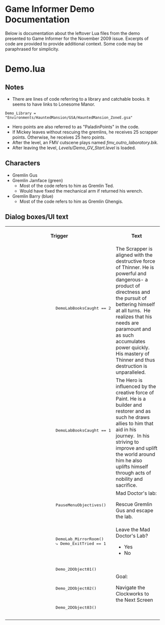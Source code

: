 # Game Informer Demo Documentation

Below is documentation about the leftover Lua files from the demo presented to Game Informer for the November 2009 issue. Excerpts of code are provided to provide additional context. Some code may be paraphrased for simplicity.

# Demo.lua

## Notes

* There are lines of code referring to a library and catchable books. It seems to have links to Lonesome Manor.
```
Demo_Library = "Environments/HauntedMansion/GSA/HauntedMansion_ZoneE.gsa"
```
* Hero points are also referred to as "PaladinPoints" in the code.
* If Mickey leaves without rescuing the gremlins, he receives 25 scrapper points. Otherwise, he receives 25 hero points.
* After the level, an FMV cutscene plays named *fmv_outro_laboratory.bik*.
* After leaving the level, *Levels/Demo_GV_Start.level* is loaded.

## Characters

* Gremlin Gus
* Gremlin Jamface (green)
    * Most of the code refers to him as Gremlin Ted.
    * Would have fixed the mechanical arm if returned his wrench.
* Gremlin Barry (blue)
    * Most of the code refers to him as Gremlin Ghengis.

## Dialog boxes/UI text

<table class="article-table">
    <tbody>
        <tr>
            <th>
                <p>Trigger</p>
            </th>
            <th>
                <p>Text</p>
            </th>
        </tr>
        <tr>
            <td>
                <pre>
                    DemoLabBooksCaught == 2
                </pre>
            </td>
            <td>
                The Scrapper is aligned with the destructive force of Thinner. He is powerful and dangerous- a product of directness and the pursuit of bettering himself at all turns.&nbsp; He realizes that his needs are paramount and as such accumulates power quickly. His mastery of Thinner and thus destruction is unparalleled.
            </td>
        </tr>
        <tr>
            <td>
                <pre>
                    DemoLabBooksCaught == 1
                </pre>
            </td>
            <td>
                The Hero is influenced by the creative force of Paint. He is a builder and restorer and as such he draws allies to him that aid in his journey.&nbsp; In his striving to improve and uplift the world around him he also uplifts himself through acts of nobility and sacrifice.
            </td>
        </tr>
        <tr>
            <td>
                <pre>
                    PauseMenuObjectives()
                </pre>
            </td>
            <td>
                Mad Doctor's lab:
                <p>Rescue Gremlin Gus and escape the lab.</p>
            </td>
        </tr>
        <tr>
            <td>
                <pre>
                    DemoLab_MirrorRoom()
                    ⤷ Demo_ExitTried == 1
                </pre>
            </td>
            <td>
                Leave the Mad Doctor's Lab?
                <ul>
                    <li>Yes</li>
                    <li>No</li>
                </ul>
            </td>
        </tr>
        <tr>
            <td>
                <pre>
                    Demo_2DObject01()
                </pre>
            </td>
            <td rowspan="3">
                Goal:
                <p>Navigate the Clockworks to the Next Screen</p>
            </td>
        </tr>
        <tr>
            <td>
                <pre>
                    Demo_2DObject02()
                </pre>
            </td>
        </tr>
        <tr>
            <td>
                <pre>
                    Demo_2DObject03()
                </pre>
            </td>
        </tr>
    </tbody>
</table>

